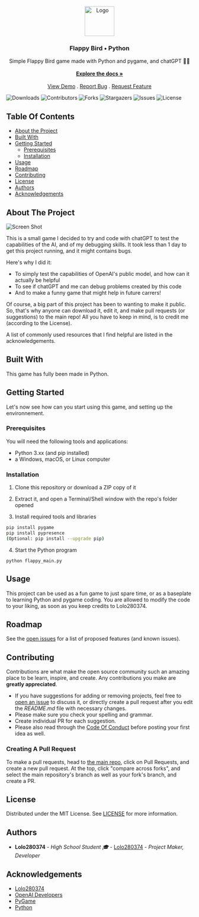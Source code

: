 <br/>
<p align="center">
  <a href="https://github.com/Lolo280374/flappybird_pygame">
    <img src="https://github.com/Lolo280374/flappybird_pygame/raw/main/assets/sprites/flappy.ico" alt="Logo" width="80" height="80">
  </a>

  <h3 align="center">Flappy Bird  • Python</h3>

  <p align="center">
    Simple Flappy Bird game made with Python and pygame, and chatGPT 🚀🚀
    <br/>
    <br/>
    <a href="https://github.com/Lolo280374/flappybird_pygame"><strong>Explore the docs »</strong></a>
    <br/>
    <br/>
    <a href="https://github.com/Lolo280374/flappybird_pygame">View Demo</a>
    .
    <a href="https://github.com/Lolo280374/flappybird_pygame/issues">Report Bug</a>
    .
    <a href="https://github.com/Lolo280374/flappybird_pygame/issues">Request Feature</a>
  </p>
</p>

![Downloads](https://img.shields.io/github/downloads/Lolo280374/flappybird_pygame/total) ![Contributors](https://img.shields.io/github/contributors/Lolo280374/flappybird_pygame?color=dark-green) ![Forks](https://img.shields.io/github/forks/Lolo280374/flappybird_pygame?style=social) ![Stargazers](https://img.shields.io/github/stars/Lolo280374/flappybird_pygame?style=social) ![Issues](https://img.shields.io/github/issues/Lolo280374/flappybird_pygame) ![License](https://img.shields.io/github/license/Lolo280374/flappybird_pygame) 

## Table Of Contents

* [About the Project](#about-the-project)
* [Built With](#built-with)
* [Getting Started](#getting-started)
  * [Prerequisites](#prerequisites)
  * [Installation](#installation)
* [Usage](#usage)
* [Roadmap](#roadmap)
* [Contributing](#contributing)
* [License](#license)
* [Authors](#authors)
* [Acknowledgements](#acknowledgements)

## About The Project

![Screen Shot](https://github.com/Lolo280374/flappybird_pygame/blob/main/assets/sprites/showcase.png?raw=true)

This is a small game I decided to try and code with chatGPT to test the capabilities of the AI, and of my debugging skills. It took less than 1 day to get this project running, and it might contains bugs.

Here's why I did it:

* To simply test the capabilities of OpenAI's public model, and how can it actually be helpful
* To see if chatGPT and me can debug problems created by this code
* And to make a funny game that might help in future carrers!

Of course, a big part of this project has been to wanting to make it public. So, that's why anyone can download it, edit it, and make pull requests (or suggestions) to the main repo! All you have to keep in mind, is to credit me (according to the License).

A list of commonly used resources that I find helpful are listed in the acknowledgements.

## Built With

This game has fully been made in Python.

## Getting Started

Let's now see how can you start using this game, and setting up the environnement.

### Prerequisites

You will need the following tools and applications:

* Python 3.xx (and pip installed)
* a Windows, macOS, or Linux computer

### Installation

1. Clone this repository or download a ZIP copy of it

2. Extract it, and open a Terminal/Shell window with the repo's folder opened

3. Install required tools and libraries

```sh
pip install pygame
pip install pypresence
(Optional: pip install --upgrade pip)
```

4. Start the Python program

```PY
python flappy_main.py
```

## Usage

This project can be used as a fun game to just spare time, or as a baseplate to learning Python and pygame coding. You are allowed to modify the code to your liking, as soon as you keep credits to Lolo280374.

## Roadmap

See the [open issues](https://github.com/Lolo280374/flappybird_pygame/issues) for a list of proposed features (and known issues).

## Contributing

Contributions are what make the open source community such an amazing place to be learn, inspire, and create. Any contributions you make are **greatly appreciated**.
* If you have suggestions for adding or removing projects, feel free to [open an issue](https://github.com/Lolo280374/flappybird_pygame/issues/new) to discuss it, or directly create a pull request after you edit the *README.md* file with necessary changes.
* Please make sure you check your spelling and grammar.
* Create individual PR for each suggestion.
* Please also read through the [Code Of Conduct](https://github.com/Lolo280374/flappybird_pygame/blob/main/CODE_OF_CONDUCT.md) before posting your first idea as well.

### Creating A Pull Request

To make a pull requests, head to [the main repo](https://github.com/Lolo280374/flappybird_pygame), click on Pull Requests, and create a new pull request. At the top, click "compare across forks", and select the main repository's branch as well as your fork's branch, and create a PR.

## License

Distributed under the MIT License. See [LICENSE](https://github.com/Lolo280374/flappybird_pygame/blob/main/LICENSE.md) for more information.

## Authors

* **Lolo280374** - *High School Student 🎓* - [Lolo280374](https://github.com/Lolo280374/) - *Project Maker, Developer*

## Acknowledgements

* [Lolo280374](https://github.com/Lolo280374/)
* [OpenAI Developers](https://openai.com/)
* [PyGame](https://www.pygame.org/news)
* [Python](https://www.python.org/)
